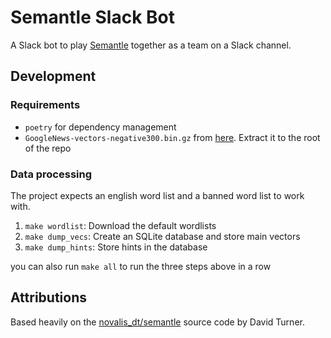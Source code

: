 # Semantle Slack Bot
A Slack bot to play [Semantle](https://semantle.novalis.org/) together as a
team on a Slack channel.

## Development

### Requirements

* `poetry` for dependency management
* `GoogleNews-vectors-negative300.bin.gz` from [here](https://code.google.com/archive/p/word2vec/). Extract it to the root of the repo

### Data processing

The project expects an english word list and a banned word list to work with.

1. `make wordlist`: Download the default wordlists
2. `make dump_vecs`: Create an SQLite database and store main vectors
3. `make dump_hints`: Store hints in the database

you can also run `make all` to run the three steps above in a row


## Attributions
Based heavily on the
[novalis_dt/semantle](https://gitlab.com/novalis_dt/semantle) source code by
David Turner.
